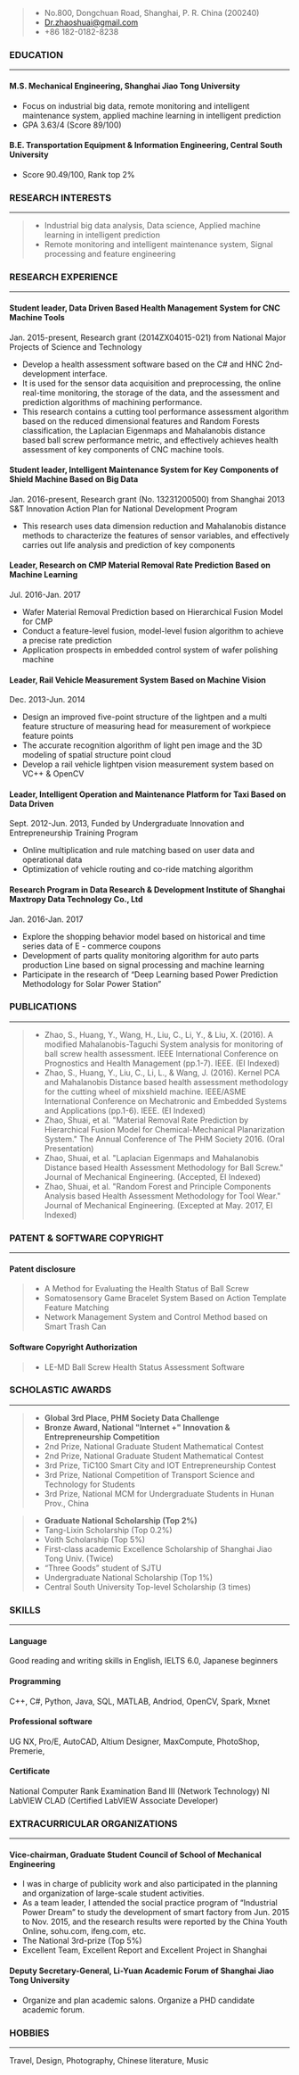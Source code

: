 > * No.800, Dongchuan Road, Shanghai, P. R. China (200240)
> * Dr.zhaoshuai@gmail.com
> * +86 182-0182-8238


### EDUCATION
------
#### M.S. Mechanical Engineering, Shanghai Jiao Tong University
* Focus on industrial big data, remote monitoring and intelligent maintenance system, applied machine learning in intelligent prediction
* GPA 3.63/4 (Score 89/100)

#### B.E. Transportation Equipment & Information Engineering, Central South University
*	Score 90.49/100, Rank top 2%

### RESEARCH INTERESTS
------
> *	Industrial big data analysis, Data science, Applied machine learning in intelligent prediction
> *	Remote monitoring and intelligent maintenance system, Signal processing and feature engineering

### RESEARCH EXPERIENCE
------
#### Student leader, Data Driven Based Health Management System for CNC Machine Tools
Jan. 2015-present,
Research grant (2014ZX04015-021) from National Major Projects of Science and Technology
* Develop a health assessment software based on the C# and HNC 2nd-development interface.
* It is used for the sensor data acquisition and preprocessing, the online real-time monitoring, the storage of the data, and the assessment and prediction algorithms of machining performance.
* This research contains a cutting tool performance assessment algorithm based on the reduced dimensional features and Random Forests classification, the Laplacian Eigenmaps and Mahalanobis distance based ball screw performance metric, and effectively achieves health assessment of key components of CNC machine tools.

#### Student leader, Intelligent Maintenance System for Key Components of Shield Machine Based on Big Data
Jan. 2016-present,
Research grant (No. 13231200500) from Shanghai 2013 S&T Innovation Action Plan for National Development Program
* This research uses data dimension reduction and Mahalanobis distance methods to characterize the features of sensor variables, and effectively carries out life analysis and prediction of key components

#### Leader, Research on CMP Material Removal Rate Prediction Based on Machine Learning
Jul. 2016-Jan. 2017
* Wafer Material Removal Prediction based on Hierarchical Fusion Model for CMP
* Conduct a feature-level fusion, model-level fusion algorithm to achieve a precise rate prediction
* Application prospects in embedded control system of wafer polishing machine 

#### Leader, Rail Vehicle Measurement System Based on Machine Vision
Dec. 2013-Jun. 2014
* Design an improved five-point structure of the lightpen and a multi feature structure of measuring head for measurement of workpiece feature points
* The accurate recognition algorithm of light pen image and the 3D modeling of spatial structure point cloud
* Develop a rail vehicle lightpen vision measurement system based on VC++ & OpenCV

#### Leader, Intelligent Operation and Maintenance Platform for Taxi Based on Data Driven
Sept. 2012-Jun. 2013,
Funded by Undergraduate Innovation and Entrepreneurship Training Program
* Online multiplication and rule matching based on user data and operational data
* Optimization of vehicle routing and co-ride matching algorithm

#### Research Program in Data Research & Development Institute of Shanghai Maxtropy Data Technology Co., Ltd
Jan. 2016-Jan. 2017   
* Explore the shopping behavior model based on historical and time series data of E - commerce coupons
* Development of parts quality monitoring algorithm for auto parts production Line based on signal processing and machine learning
* Participate in the research of “Deep Learning based Power Prediction Methodology for Solar Power Station”

### PUBLICATIONS
------
> *	Zhao, S., Huang, Y., Wang, H., Liu, C., Li, Y., & Liu, X. (2016). A modified Mahalanobis-Taguchi System analysis for monitoring of ball screw health assessment. IEEE International Conference on Prognostics and Health Management (pp.1-7). IEEE. (EI Indexed)
> *	Zhao, S., Huang, Y., Liu, C., Li, L., & Wang, J. (2016). Kernel PCA and Mahalanobis Distance based health assessment methodology for the cutting wheel of mixshield machine. IEEE/ASME International Conference on Mechatronic and Embedded Systems and Applications (pp.1-6). IEEE. (EI Indexed)
> *	Zhao, Shuai, et al. "Material Removal Rate Prediction by Hierarchical Fusion Model for Chemical-Mechanical Planarization System." The Annual Conference of The PHM Society 2016. (Oral Presentation)
> *	Zhao, Shuai, et al. "Laplacian Eigenmaps and Mahalanobis Distance based Health Assessment Methodology for Ball Screw." Journal of Mechanical Engineering. (Accepted, EI Indexed)
> *	Zhao, Shuai, et al. "Random Forest and Principle Components Analysis based Health Assessment Methodology for Tool Wear." Journal of Mechanical Engineering. (Excepted at May. 2017, EI Indexed)


### PATENT & SOFTWARE COPYRIGHT
------
#### Patent disclosure
> *	A Method for Evaluating the Health Status of Ball Screw 
> *	Somatosensory Game Bracelet System Based on Action Template Feature Matching 
> *	Network Management System and Control Method based on Smart Trash Can 
#### Software Copyright Authorization
> *	LE-MD Ball Screw Health Status Assessment Software

### SCHOLASTIC AWARDS
------
> *	**Global 3rd Place, PHM Society Data Challenge**
> *	**Bronze Award, National "Internet +" Innovation & Entrepreneurship Competition**
> *	2nd Prize, National Graduate Student Mathematical Contest
> *	2nd Prize, National Graduate Student Mathematical Contest
> *	3rd Prize, TiC100 Smart City and IOT Entrepreneurship Contest
> *	3rd Prize, National Competition of Transport Science and Technology for Students
> *	3rd Prize, National MCM for Undergraduate Students in Hunan Prov., China

> *	**Graduate National Scholarship (Top 2%)**
> *	Tang-Lixin Scholarship (Top 0.2%)
> *	Voith Scholarship (Top 5%)
> *	First-class academic Excellence Scholarship of Shanghai Jiao Tong Univ. (Twice)
> *	“Three Goods” student of SJTU
> *	Undergraduate National Scholarship (Top 1%) 
> *	Central South University Top-level Scholarship (3 times)

### SKILLS
------
#### Language
Good reading and writing skills in English, IELTS 6.0, Japanese beginners
#### Programming	 
C++, C#, Python, Java, SQL, MATLAB, Andriod, OpenCV, Spark, Mxnet
#### Professional software  
UG NX, Pro/E, AutoCAD, Altium Designer, MaxCompute, PhotoShop, Premerie, 
#### Certificate		
National Computer Rank Examination Band III (Network Technology)
NI LabVIEW CLAD (Certified LabVIEW Associate Developer)

### EXTRACURRICULAR ORGANIZATIONS
------
#### Vice-chairman, Graduate Student Council of School of Mechanical Engineering                 
*	I was in charge of publicity work and also participated in the planning and organization of large-scale student activities. 
*	As a team leader, I attended the social practice program of “Industrial Power Dream” to study the development of smart factory from Jun. 2015 to Nov. 2015, and the research results were reported by the China Youth Online, sohu.com, ifeng.com, etc. 
*	The National 3rd-prize (Top 5%)
*	Excellent Team, Excellent Report and Excellent Project in Shanghai

#### Deputy Secretary-General, Li-Yuan Academic Forum of Shanghai Jiao Tong University
*	Organize and plan academic salons. Organize a PHD candidate academic forum.

### HOBBIES
------
Travel, Design, Photography, Chinese literature, Music
